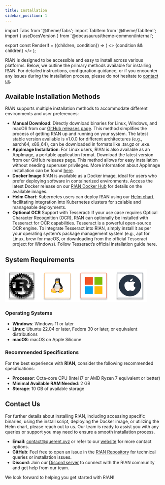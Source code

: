 ```yaml
---
title: Installation
sidebar_position: 1
---
```


import Tabs from '@theme/Tabs';
import TabItem from '@theme/TabItem';
import { useDocsVersion } from '@docusaurus/theme-common/internal';

export const RenderIf = ({children, condition}) => (
    <>
        {condition && children}
    </>
);

R!AN is designed to be accessible and easy to install across various platforms. Below, we outline the primary methods available for installing R!AN. For detailed instructions, configuration guidance, or if you encounter any issues during the installation process, please do not hesitate to [contact us](#contact-us).


## Available Installation Methods

R!AN supports multiple installation methods to accommodate different environments and user preferences:

- **Manual Download**: Directly download binaries for Linux, Windows, and macOS from our [GitHub releases page](https://github.com/querent-ai/distribution). This method simplifies the process of getting R!AN up and running on your system. The latest stable version available is v1.0.0 for different architectures (e.g., aarch64, x86_64), can be downloaded in formats like .tar.gz or .exe.
- **AppImage Installation**: For Linux users, R!AN is also available as an AppImage, a portable application format. Download the latest version from our GitHub releases page. This method allows for easy installation without needing superuser privileges. More information about AppImage installation can be found [here](https://github.com/AppImage/AppImageKit/wiki/FUSE).
- **Docker Image**:R!AN is available as a Docker image, ideal for users who prefer deploying software in containerized environments. Access the latest Docker release on our [R!AN Docker Hub](https://hub.docker.com/r/querent) for details on the available images.
- **Helm Chart**: Kubernetes users can deploy R!AN using our [Helm chart](https://helm.querent.xyz), facilitating integration into Kubernetes clusters for scalable and manageable deployments.
- **Optional OCR** Support with Tesseract: If your use case requires Optical Character Recognition (OCR), R!AN can optionally be installed with Tesseract for OCR capabilities. Tesseract is a powerful open-source OCR engine. To integrate Tesseract into R!AN, simply install it as per your operating system’s package management system (e.g., apt for Linux, brew for macOS, or downloading from the official Tesseract project for Windows). Follow Tesseract’s official installation guide here.


## System Requirements


![System Supported](../assets/sys_requirements.png)


### Operating Systems

- **Windows**: Windows 11 or later
- **Linux**: Ubuntu 22.04 or later, Fedora 30 or later, or equivalent distributions
- **macOS**: macOS on Apple Silicone

### Recommended Specifications

For the best experience with **R!AN**, consider the following recommended specifications:

- **Processor**: Octa-core CPU (Intel i7 or AMD Ryzen 7 equivalent or better)
- **Minimal Available RAM Needed**: 2 GB
- **Storage**: 10 GB of available storage


## Contact Us

For further details about installing R!AN, including accessing specific binaries, using the install script, deploying the Docker image, or utilizing the Helm chart, please reach out to us. Our team is ready to assist you with any queries or support you may need to ensure a smooth installation process.

- **Email**: [contact@querent.xyz](mailto:contact@querent.xyz) or refer to our [website](https://querent.xyz) for more contact options.
- **GitHub**: Feel free to open an issue in the [R!AN Repository](https://github.com/Querent-ai/support/issues) for technical queries or installation issues.
- **Discord**: Join our [Discord server](https://discord.gg/3fVAVmZXyh) to connect with the R!AN community and get help from our team.

We look forward to helping you get started with R!AN!
